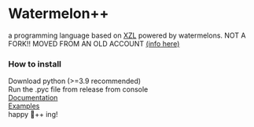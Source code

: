 # Watermelon++
a programming language based on [XZL](https://github.com/aceinet/xzlang) powered by watermelons. NOT A FORK!! MOVED FROM AN OLD ACCOUNT [(info here)](https://github.com/aceinetx/WhatHappened)
<br>
### How to install
Download python (>=3.9 recommended)
<br>Run the .pyc file from release from console
<br>[Documentation](DOCS.md)
<br>[Examples](EXAMPLES.md)
<br>happy 🍉++ ing!
